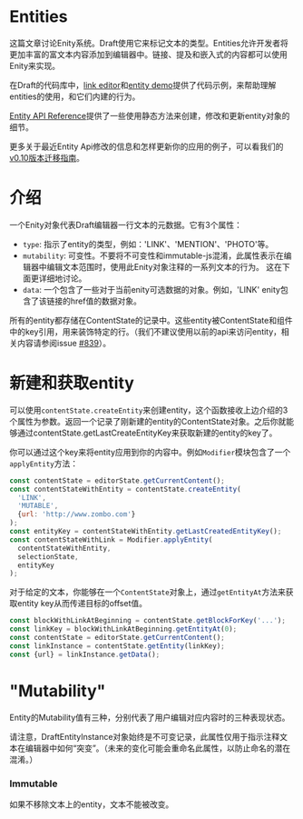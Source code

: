 # Entities

这篇文章讨论Enity系统。Draft使用它来标记文本的类型。Entities允许开发者将更加丰富的富文本内容添加到编辑器中。链接、提及和嵌入式的内容都可以使用Enity来实现。

在Draft的代码库中，[link editor](https://github.com/facebook/draft-js/tree/master/examples/draft-0-10-0/link)和[entity demo](https://github.com/facebook/draft-js/tree/master/examples/draft-0-10-0/entity)提供了代码示例，来帮助理解entities的使用，和它们内建的行为。

[Entity API Reference]()提供了一些使用静态方法来创建，修改和更新entity对象的细节。

更多关于最近Entity Api修改的信息和怎样更新你的应用的例子，可以看我们的[v0.10版本迁移指南]()。

# 介绍

一个Enity对象代表Draft编辑器一行文本的元数据。它有3个属性：

* `type`: 指示了entity的类型，例如：'LINK'、'MENTION'、'PHOTO'等。
* `mutability`: 可变性。不要将不可变性和immutable-js混淆，此属性表示在编辑器中编辑文本范围时，使用此Enity对象注释的一系列文本的行为。 这在下面更详细地讨论。
* `data`: 一个包含了一些对于当前enity可选数据的对象。例如，'LINK' enity包含了该链接的href值的数据对象。

所有的entity都存储在ContentState的记录中。这些entity被ContentState和组件中的key引用，用来装饰特定的行。（我们不建议使用以前的api来访问entity，相关内容请参阅issue [#839](https://github.com/facebook/draft-js/issues/839)）。

# 新建和获取entity

可以使用`contentState.createEntity`来创建entity，这个函数接收上边介绍的3个属性为参数。返回一个记录了刚新建的entity的ContentState对象。之后你就能够通过contentState.getLastCreateEntityKey来获取新建的entity的key了。

你可以通过这个key来将entity应用到你的内容中。例如`Modifier`模块包含了一个`applyEntity`方法：

```javascript
const contentState = editorState.getCurrentContent();
const contentStateWithEntity = contentState.createEntity(
  'LINK',
  'MUTABLE',
  {url: 'http://www.zombo.com'}
);
const entityKey = contentStateWithEntity.getLastCreatedEntityKey();
const contentStateWithLink = Modifier.applyEntity(
  contentStateWithEntity,
  selectionState,
  entityKey
);
```

对于给定的文本，你能够在一个`ContentState`对象上，通过`getEntityAt`方法来获取entity key从而传递目标的offset值。

```javascript
const blockWithLinkAtBeginning = contentState.getBlockForKey('...');
const linkKey = blockWithLinkAtBeginning.getEntityAt(0);
const contentState = editorState.getCurrentContent();
const linkInstance = contentState.getEntity(linkKey);
const {url} = linkInstance.getData();
```

# "Mutability"

Entity的Mutability值有三种，分别代表了用户编辑对应内容时的三种表现状态。

请注意，DraftEntityInstance对象始终是不可变记录，此属性仅用于指示注释文本在编辑器中如何“突变”。（未来的变化可能会重命名此属性，以防止命名的潜在混淆。）

### Immutable

如果不移除文本上的entity，文本不能被改变。
